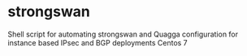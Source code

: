 # strongswan
Shell script for automating strongswan and Quagga configuration for instance based IPsec and BGP deployments
Centos 7
